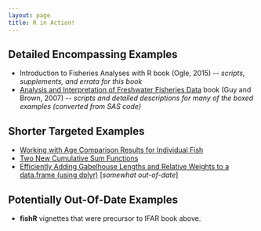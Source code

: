 ```yaml
---
layout: page
title: R in Action!
---
```


## Detailed Encompassing Examples
* Introduction to Fisheries Analyses with R book (Ogle, 2015) -- *scripts, supplements, and errata for this book*
* [Analysis and Interpretation of Freshwater Fisheries Data](http://droglenc.github.io/aiffd2007/) book (Guy and Brown, 2007) -- *scripts and detailed descriptions for many of the boxed examples (converted from SAS code)*

## Shorter Targeted Examples
* [Working with Age Comparison Results for Individual Fish](short-examples/AgePrec_Details.html)
* [Two New Cumulative Sum Functions](short-examples/cumsum.html)
* [Efficiently Adding Gabelhouse Lengths and Relative Weights to a data.frame (using dplyr)](http://rpubs.com/dogle/32746) [*somewhat out-of-date*]

## Potentially Out-Of-Date Examples
* **fishR** vignettes that were precursor to IFAR book above.
